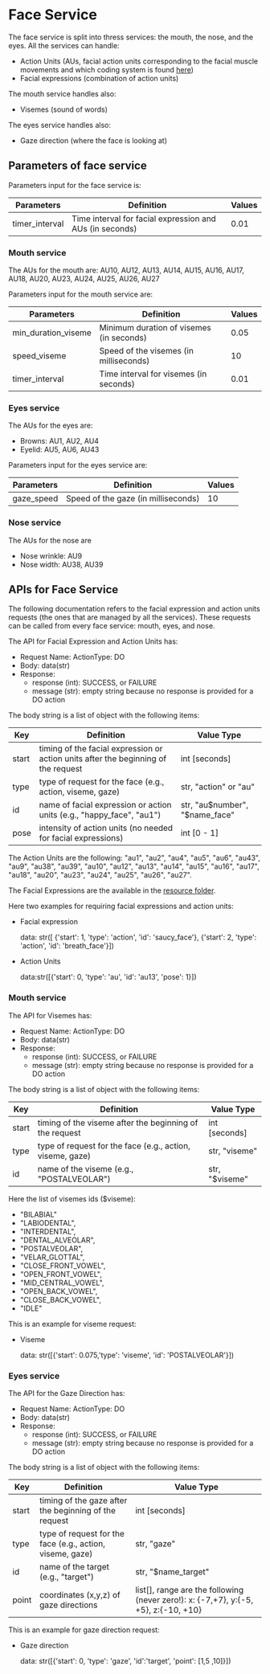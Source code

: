 # Face Service
The face service is split into thress services: the mouth, the nose, and the eyes.
All the services can handle:
- Action Units (AUs, facial action units corresponding to the facial muscle movements and which coding system is found [here](https://imotions.com/blog/facial-action-coding-system))
- Facial expressions (combination of action units)

The mouth service handles also:
- Visemes (sound of words)


The eyes service handles also:
- Gaze direction (where the face is looking at)

## Parameters of face service
Parameters input for the face service is:

| Parameters           | Definition | Values |
|----------------------|------------|--------|
|timer_interval            | Time interval for facial expression and AUs (in seconds)         | 0.01       |

### Mouth service
The AUs for the mouth are: AU10, AU12, AU13, AU14, AU15, AU16, AU17, AU18, AU20, AU23, AU24, AU25, AU26, AU27

Parameters input for the mouth service are:

| Parameters           | Definition | Values |
|----------------------|------------|--------|
|min_duration_viseme   | Minimum duration of visemes (in seconds)           |0.05        |
|speed_viseme          | Speed of the visemes (in milliseconds)             |10          |
|timer_interval            | Time interval for visemes (in seconds)         | 0.01       |

### Eyes service
The AUs for the eyes are:
- Browns: AU1, AU2, AU4
- Eyelid: AU5, AU6, AU43


Parameters input for the eyes service are:

| Parameters           | Definition | Values |
|----------------------|------------|--------|
|gaze_speed  | Speed of the gaze (in milliseconds)           |10     |

### Nose service
The AUs for the nose are
- Nose wrinkle: AU9
- Nose width: AU38, AU39

## APIs for Face Service

The following documentation refers to the facial expression and action units requests (the ones that are managed by all the services). These requests can be called from every face service: mouth, eyes, and nose.

The API for Facial Expression and Action Units has:
- Request Name: ActionType: DO
- Body: data(str)
- Response:
    - response (int): SUCCESS, or FAILURE 
    - message (str): empty string because no response is provided for a DO action

The body string is a list of object with the following items:

| Key           | Definition | Value Type |
|----------------------|------------|--------|
|start  | timing of the facial expression or action units after the beginning of the request |    int [seconds] |
|type  | type of request for the face (e.g., action, viseme, gaze)  | str, "action" or "au"     |
|id  | name of facial expression or action units (e.g., "happy_face", "au1") | str, "au$number", "$name_face"     |
|pose  | intensity of action units (no needed for facial expressions)  | int [0 - 1]    |


The Action Units are the following: "au1", "au2", "au4", "au5", "au6", "au43", "au9", "au38", "au39", "au10", "au12", "au13", "au14", "au15", "au16", "au17", "au18", "au20", "au23", "au24", "au25", "au26", "au27".

The Facial Expressions are the available in the [resource folder](https://github.com/interaction-lab/HARMONI/blob/feature/cordialface-request/harmoni_actuators/harmoni_face/src/harmoni_face/resource/cordial_face_expression.json).

Here two examples for requiring facial expressions and action units:

- Facial expression

    data: str([ {'start': 1,  'type': 'action', 'id': 'saucy_face'},  {'start': 2,  'type': 'action', 'id': 'breath_face'}])

- Action Units 

    data:str([{'start': 0,  'type': 'au', 'id': 'au13', 'pose': 1}])


### Mouth service

The API for Visemes has:
- Request Name: ActionType: DO
- Body: data(str)
- Response:
    - response (int): SUCCESS, or FAILURE 
    - message (str): empty string because no response is provided for a DO action

The body string is a list of object with the following items:

| Key           | Definition | Value Type |
|----------------------|------------|--------|
|start  | timing of the viseme after the beginning of the request |    int [seconds] |
|type  | type of request for the face (e.g., action, viseme, gaze)  | str, "viseme"     |
|id  | name of the viseme (e.g., "POSTALVEOLAR") | str, "$viseme"     |

Here the list of visemes ids ($viseme):
- "BILABIAL"
- "LABIODENTAL",
- "INTERDENTAL",
- "DENTAL_ALVEOLAR",
- "POSTALVEOLAR",
- "VELAR_GLOTTAL",
- "CLOSE_FRONT_VOWEL",
- "OPEN_FRONT_VOWEL",
- "MID_CENTRAL_VOWEL",
- "OPEN_BACK_VOWEL",
- "CLOSE_BACK_VOWEL",
- "IDLE"

This is an example for viseme request:
- Viseme

    data: str([{'start': 0.075,'type': 'viseme', 'id': 'POSTALVEOLAR'}])


### Eyes service
The API for the Gaze Direction has:
- Request Name: ActionType: DO
- Body: data(str)
- Response:
    - response (int): SUCCESS, or FAILURE 
    - message (str): empty string because no response is provided for a DO action

The body string is a list of object with the following items:

| Key           | Definition | Value Type |
|----------------------|------------|--------|
|start  | timing of the gaze after the beginning of the request |    int [seconds] |
|type  | type of request for the face (e.g., action, viseme, gaze)  | str, "gaze"     |
|id  | name of the target (e.g., "target") | str, "$name_target"    |
|point  | coordinates (x,y,z) of gaze directions  |list[], range are the following (never zero!): x: {-7,+7}, y:{-5, +5}, z:{-10, +10}     |



This is an example for gaze direction request:
- Gaze direction

    data: str([{'start': 0,  'type': 'gaze', 'id':'target', 'point': [1,5 ,10]}])